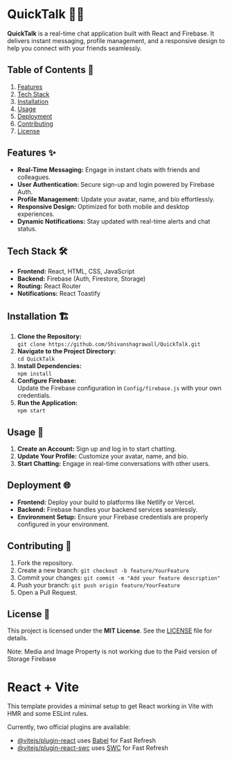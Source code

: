 <h1>QuickTalk 💬🚀</h1> <p> <strong>QuickTalk</strong> is a real-time chat application built with React and Firebase. It delivers instant messaging, profile management, and a responsive design to help you connect with your friends seamlessly. </p> <h2>Table of Contents 📑</h2> <ol> <li><a href="#features">Features</a></li> <li><a href="#tech-stack">Tech Stack</a></li> <li><a href="#installation">Installation</a></li> <li><a href="#usage">Usage</a></li> <li><a href="#deployment">Deployment</a></li> <li><a href="#contributing">Contributing</a></li> <li><a href="#license">License</a></li> </ol> <h2 id="features">Features ✨</h2> <ul> <li><strong>Real-Time Messaging:</strong> Engage in instant chats with friends and colleagues.</li> <li><strong>User Authentication:</strong> Secure sign-up and login powered by Firebase Auth.</li> <li><strong>Profile Management:</strong> Update your avatar, name, and bio effortlessly.</li> <li><strong>Responsive Design:</strong> Optimized for both mobile and desktop experiences.</li> <li><strong>Dynamic Notifications:</strong> Stay updated with real-time alerts and chat status.</li> </ul> <h2 id="tech-stack">Tech Stack 🛠️</h2> <ul> <li><strong>Frontend:</strong> React, HTML, CSS, JavaScript</li> <li><strong>Backend:</strong> Firebase (Auth, Firestore, Storage)</li> <li><strong>Routing:</strong> React Router</li> <li><strong>Notifications:</strong> React Toastify</li> </ul> <h2 id="installation">Installation 🏗️</h2> <ol> <li> <strong>Clone the Repository:</strong> <br> <code>git clone https://github.com/Shivanshagrawall/QuickTalk.git</code> </li> <li> <strong>Navigate to the Project Directory:</strong> <br> <code>cd QuickTalk</code> </li> <li> <strong>Install Dependencies:</strong> <br> <code>npm install</code> </li> <li> <strong>Configure Firebase:</strong> <br> Update the Firebase configuration in <code>Config/firebase.js</code> with your own credentials. </li> <li> <strong>Run the Application:</strong> <br> <code>npm start</code> </li> </ol> <h2 id="usage">Usage 🚀</h2> <ol> <li> <strong>Create an Account:</strong> Sign up and log in to start chatting. </li> <li> <strong>Update Your Profile:</strong> Customize your avatar, name, and bio. </li> <li> <strong>Start Chatting:</strong> Engage in real-time conversations with other users. </li> </ol> <h2 id="deployment">Deployment 🌐</h2> <ul> <li> <strong>Frontend:</strong> Deploy your build to platforms like Netlify or Vercel. </li> <li> <strong>Backend:</strong> Firebase handles your backend services seamlessly. </li> <li> <strong>Environment Setup:</strong> Ensure your Firebase credentials are properly configured in your environment. </li> </ul> <h2 id="contributing">Contributing 🤝</h2> <ol> <li>Fork the repository.</li> <li>Create a new branch: <code>git checkout -b feature/YourFeature</code></li> <li>Commit your changes: <code>git commit -m "Add your feature description"</code></li> <li>Push your branch: <code>git push origin feature/YourFeature</code></li> <li>Open a Pull Request.</li> </ol> <h2 id="license">License 📄</h2> <p> This project is licensed under the <strong>MIT License</strong>. See the <a href="LICENSE" target="_blank">LICENSE</a> file for details. </p>

<p>Note: Media and Image Property is not working due to the Paid version of Storage Firebase </p>

<!-- Note The image Storage Property is not working due to the paid of the Storage of the Firebase -->

# React + Vite

This template provides a minimal setup to get React working in Vite with HMR and some ESLint rules.

Currently, two official plugins are available:

- [@vitejs/plugin-react](https://github.com/vitejs/vite-plugin-react/blob/main/packages/plugin-react/README.md) uses [Babel](https://babeljs.io/) for Fast Refresh
- [@vitejs/plugin-react-swc](https://github.com/vitejs/vite-plugin-react-swc) uses [SWC](https://swc.rs/) for Fast Refresh
